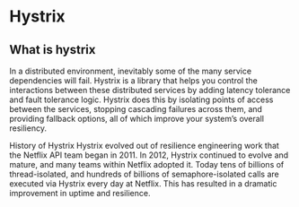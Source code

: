 # Hystrix

## What is hystrix

In a distributed environment, inevitably some of the many service dependencies will fail. Hystrix is a library that
helps you control the interactions between these distributed services by adding latency tolerance and fault tolerance
logic. Hystrix does this by isolating points of access between the services, stopping cascading failures across them,
and providing fallback options, all of which improve your system’s overall resiliency.

History of Hystrix
Hystrix evolved out of resilience engineering work that the Netflix API team began in 2011. In 2012, Hystrix continued
to evolve and mature, and many teams within Netflix adopted it. Today tens of billions of thread-isolated, and hundreds
of billions of semaphore-isolated calls are executed via Hystrix every day at Netflix. This has resulted in a dramatic
improvement in uptime and resilience.